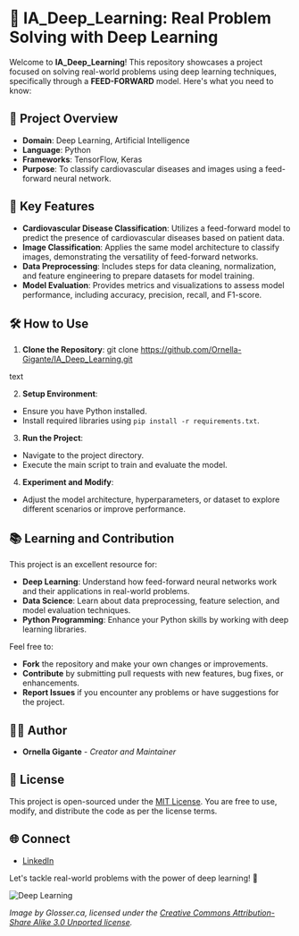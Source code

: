 # 🧠 IA_Deep_Learning: Real Problem Solving with Deep Learning

Welcome to **IA_Deep_Learning**! This repository showcases a project focused on solving real-world problems using deep learning techniques, specifically through a **FEED-FORWARD** model. Here's what you need to know:

## 🚀 Project Overview

- **Domain**: Deep Learning, Artificial Intelligence
- **Language**: Python
- **Frameworks**: TensorFlow, Keras
- **Purpose**: To classify cardiovascular diseases and images using a feed-forward neural network.

## 🌟 Key Features

- **Cardiovascular Disease Classification**: Utilizes a feed-forward model to predict the presence of cardiovascular diseases based on patient data.
- **Image Classification**: Applies the same model architecture to classify images, demonstrating the versatility of feed-forward networks.
- **Data Preprocessing**: Includes steps for data cleaning, normalization, and feature engineering to prepare datasets for model training.
- **Model Evaluation**: Provides metrics and visualizations to assess model performance, including accuracy, precision, recall, and F1-score.

## 🛠️ How to Use

1. **Clone the Repository**: 
git clone https://github.com/Ornella-Gigante/IA_Deep_Learning.git

text

2. **Setup Environment**: 
- Ensure you have Python installed.
- Install required libraries using `pip install -r requirements.txt`.

3. **Run the Project**:
- Navigate to the project directory.
- Execute the main script to train and evaluate the model.

4. **Experiment and Modify**:
- Adjust the model architecture, hyperparameters, or dataset to explore different scenarios or improve performance.

## 📚 Learning and Contribution

This project is an excellent resource for:

- **Deep Learning**: Understand how feed-forward neural networks work and their applications in real-world problems.
- **Data Science**: Learn about data preprocessing, feature selection, and model evaluation techniques.
- **Python Programming**: Enhance your Python skills by working with deep learning libraries.

Feel free to:

- **Fork** the repository and make your own changes or improvements.
- **Contribute** by submitting pull requests with new features, bug fixes, or enhancements.
- **Report Issues** if you encounter any problems or have suggestions for the project.

## 👩‍💻 Author

- **Ornella Gigante** - *Creator and Maintainer*

## 📜 License

This project is open-sourced under the [MIT License](LICENSE). You are free to use, modify, and distribute the code as per the license terms.

## 🌐 Connect

- [LinkedIn](https://www.linkedin.com/in/ornella-gigante/)

Let's tackle real-world problems with the power of deep learning! 🎉

![Deep Learning](https://upload.wikimedia.org/wikipedia/commons/thumb/6/63/Artificial_neural_network.svg/1200px-Artificial_neural_network.svg.png)

*Image by Glosser.ca, licensed under the [Creative Commons Attribution-Share Alike 3.0 Unported license](https://creativecommons.org/licenses/by-sa/3.0/deed.en).*
